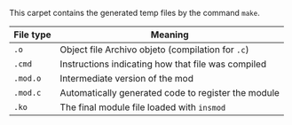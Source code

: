 This carpet contains the generated temp files by the command `make`. 


| File type       | Meaning                                                  |
| --------------- | -------------------------------------------------------- |
| `.o`            | Object file Archivo objeto (compilation for `.c`)        |
| `.cmd`          | Instructions indicating how that file was compiled       |
| `.mod.o`        | Intermediate version of the mod                          |
| `.mod.c`        | Automatically generated code to register the module      |
| `.ko`           | The final module file loaded with `insmod`               |
